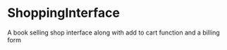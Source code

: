 # ShoppingInterface
A book selling shop interface along with add to cart function and a billing form
